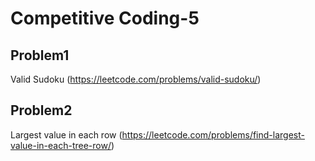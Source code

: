 # Competitive Coding-5

## Problem1 
Valid Sudoku (https://leetcode.com/problems/valid-sudoku/)



## Problem2

Largest value in each row (https://leetcode.com/problems/find-largest-value-in-each-tree-row/)

